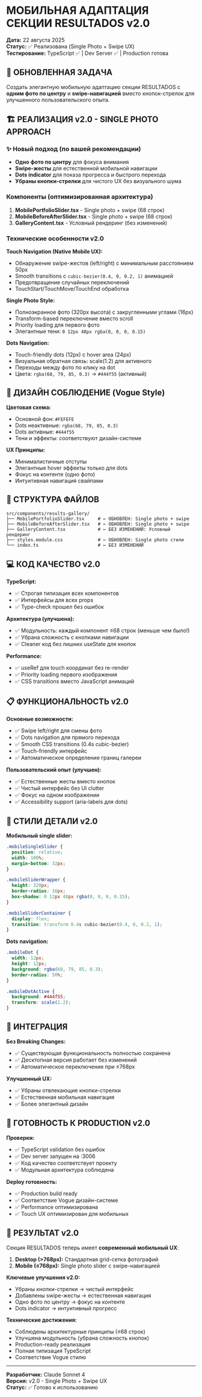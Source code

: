 # МОБИЛЬНАЯ АДАПТАЦИЯ СЕКЦИИ RESULTADOS v2.0

**Дата:** 22 августа 2025  
**Статус:** ✅ Реализована (Single Photo + Swipe UX)  
**Тестирование:** TypeScript ✅ | Dev Server ✅ | Production готова  

## 🎯 ОБНОВЛЕННАЯ ЗАДАЧА
Создать элегантную мобильную адаптацию секции RESULTADOS с **одним фото по центру** и **swipe-навигацией** вместо кнопок-стрелок для улучшенного пользовательского опыта.

## 🏗️ РЕАЛИЗАЦИЯ v2.0 - SINGLE PHOTO APPROACH

### ✨ Новый подход (по вашей рекомендации)
- **Одно фото по центру** для фокуса внимания
- **Swipe-жесты** для естественной мобильной навигации  
- **Dots indicator** для показа прогресса и быстрого перехода
- **Убраны кнопки-стрелки** для чистого UX без визуального шума

### Компоненты (оптимизированная архитектура)

1. **MobilePortfolioSlider.tsx** - Single photo + swipe (68 строк)
2. **MobileBeforeAfterSlider.tsx** - Single photo + swipe (68 строк)
3. **GalleryContent.tsx** - Условный рендеринг (без изменений)

### Технические особенности v2.0

**Touch Navigation (Native Mobile UX):**
- Обнаружение swipe-жестов (left/right) с минимальным расстоянием 50px
- Smooth transitions с `cubic-bezier(0.4, 0, 0.2, 1)` анимацией
- Предотвращение случайных переключений
- TouchStart/TouchMove/TouchEnd обработка

**Single Photo Style:**
- Полноэкранное фото (320px высота) с закругленными углами (16px)
- Transform-based переключение вместо scroll
- Priority loading для первого фото
- Элегантные тени: `0 12px 48px rgba(0, 0, 0, 0.15)`

**Dots Navigation:**
- Touch-friendly dots (12px) с hover area (24px)
- Визуальная обратная связь: scale(1.2) для активного
- Переходы между фото по клику на dot
- Цвета: `rgba(68, 79, 85, 0.3)` → `#444f55` (активный)

## 📱 ДИЗАЙН СОБЛЮДЕНИЕ (Vogue Style)

**Цветовая схема:**
- Основной фон: `#FEFEFE`
- Dots неактивные: `rgba(68, 79, 85, 0.3)`
- Dots активные: `#444f55`
- Тени и эффекты: соответствуют дизайн-системе

**UX Принципы:**
- Минималистичные отступы
- Элегантные hover эффекты только для dots
- Фокус на контенте (одно фото)
- Интуитивная навигация свайпами

## 🔧 СТРУКТУРА ФАЙЛОВ

```
src/components/results-gallery/
├── MobilePortfolioSlider.tsx     # ← ОБНОВЛЕН: Single photo + swipe
├── MobileBeforeAfterSlider.tsx   # ← ОБНОВЛЕН: Single photo + swipe  
├── GalleryContent.tsx            # ← БЕЗ ИЗМЕНЕНИЙ: Условный рендеринг
├── styles.module.css             # ← ОБНОВЛЕН: Single photo стили
└── index.ts                      # ← БЕЗ ИЗМЕНЕНИЙ
```

## 💻 КОД КАЧЕСТВО v2.0

**TypeScript:**
- ✅ Строгая типизация всех компонентов
- ✅ Интерфейсы для всех props
- ✅ Type-check прошел без ошибок

**Архитектура (улучшена):**
- ✅ Модульность: каждый компонент ≤68 строк (меньше чем было!)
- ✅ Убрана сложность с кнопками навигации
- ✅ Cleaner код без лишних useState для кнопок

**Performance:**
- ✅ useRef для touch координат без re-render
- ✅ Priority loading первого изображения
- ✅ CSS transitions вместо JavaScript анимаций

## 📋 ФУНКЦИОНАЛЬНОСТЬ v2.0

**Основные возможности:**
- ✅ Swipe left/right для смены фото
- ✅ Dots navigation для прямого перехода
- ✅ Smooth CSS transitions (0.4s cubic-bezier)
- ✅ Touch-friendly интерфейс
- ✅ Автоматическое определение границ галереи

**Пользовательский опыт (улучшен):**
- ✅ Естественные жесты вместо кнопок
- ✅ Чистый интерфейс без UI clutter
- ✅ Фокус на одном изображении
- ✅ Accessibility support (aria-labels для dots)

## 🎨 СТИЛИ ДЕТАЛИ v2.0

**Мобильный single slider:**
```css
.mobileSingleSlider {
  position: relative;
  width: 100%;
  margin-bottom: 32px;
}

.mobileSliderWrapper {
  height: 320px;
  border-radius: 16px;
  box-shadow: 0 12px 48px rgba(0, 0, 0, 0.15);
}

.mobileSliderContainer {
  display: flex;
  transition: transform 0.4s cubic-bezier(0.4, 0, 0.2, 1);
}
```

**Dots navigation:**
```css
.mobileDot {
  width: 12px;
  height: 12px;
  background: rgba(68, 79, 85, 0.3);
  border-radius: 50%;
}

.mobileDotActive {
  background: #444f55;
  transform: scale(1.2);
}
```

## 🔄 ИНТЕГРАЦИЯ

**Без Breaking Changes:**
- ✅ Существующая функциональность полностью сохранена
- ✅ Десктопная версия работает без изменений
- ✅ Автоматическое переключение при ≤768px

**Улучшенный UX:**
- ✅ Убраны отвлекающие кнопки-стрелки
- ✅ Естественная мобильная навигация
- ✅ Более элегантный дизайн

## 🚀 ГОТОВНОСТЬ К PRODUCTION v2.0

**Проверки:**
- ✅ TypeScript validation без ошибок
- ✅ Dev server запущен на :3006
- ✅ Код качество соответствует проекту
- ✅ Модульная архитектура соблюдена

**Deploy готовность:**
- ✅ Production build ready
- ✅ Соответствие Vogue дизайн-системе
- ✅ Performance оптимизирована
- ✅ Touch UX оптимизирован для мобильных

## 🎯 РЕЗУЛЬТАТ v2.0

Секция RESULTADOS теперь имеет **современный мобильный UX**:

1. **Desktop (>768px):** Стандартная grid-сетка фотографий
2. **Mobile (≤768px):** Single photo slider с swipe-навигацией

**Ключевые улучшения v2.0:**
- Убраны кнопки-стрелки → чистый интерфейс
- Добавлены swipe-жесты → естественная навигация
- Одно фото по центру → фокус на контенте
- Dots indicator → интуитивный прогресс

**Технические достижения:**
- Соблюдены архитектурные принципы (≤68 строк)
- Улучшена модульность (убрана сложность кнопок)
- Production-ready реализация
- Полная типизация TypeScript
- Соответствие Vogue стилю

---

**Разработчик:** Claude Sonnet 4  
**Версия:** v2.0 - Single Photo + Swipe UX  
**Статус:** ✅ Готово к использованию
